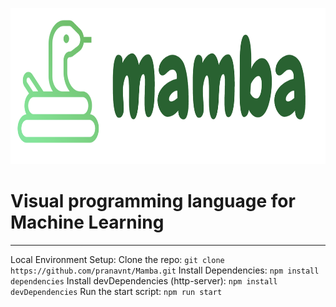 <p align="center">
  <img width="3.0813253012*2.5" height="250" src="src/assets/readme_logo.png">
  <h1>Visual programming language for Machine Learning</h1>
</p>
<hr>

Local Environment Setup:
Clone the repo:
`git clone https://github.com/pranavnt/Mamba.git`
Install Dependencies:
`npm install dependencies`
Install devDependencies (http-server):
`npm install devDependencies`
Run the start script:
`npm run start`
